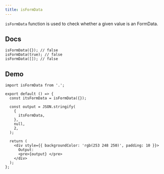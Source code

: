 ```yaml
---
title: isFormData
---
```


`isFormData` function is used to check whether a given value is an FormData.

## Docs

```tsx | pure
isFormData({}); // false
isFormData(true); // false
isFormData([]); // false
```

## Demo

```tsx
import isFormData from '.';

export default () => {
  const itsFormData = isFormData({});

  const output = JSON.stringify(
    {
      itsFormData,
    },
    null,
    2,
  );

  return (
    <div style={{ backgroundColor: 'rgb(253 248 250)', padding: 10 }}>
      Output:
      <pre>{output} </pre>
    </div>
  );
};
```
